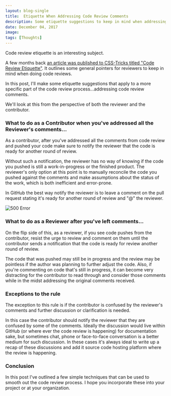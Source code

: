 ```yaml
---
layout: blog-single
title:  Etiquette When Addressing Code Review Comments
description: Some etiquette suggestions to keep in mind when addressing code review comments
date: December 04, 2017
image: 
tags: [Thoughts]
---
```


Code review etiquette is an interesting subject. 

A few months back [an article was published to CSS-Tricks titled "Code Review Etiquette"](https://css-tricks.com/code-review-etiquette/). It outlines some general pointers for reviewers to keep in mind when doing code reviews. 

In this post, I'll make some etiquette suggestions that apply to a more specific part of the code review process...addressing code review comments.

We'll look at this from the perspective of both the reviewer and the contributor.

<!-- excerpt_separator -->

### What to do as a Contributor when you've addressed all the Reviewer's comments...

As a contributor, after you've addressed all the comments from code review and pushed your code make sure to notify the reviewer that the code is ready for another round of review.

Without such a notification, the reviewer has no way of knowing if the code you pushed is still a work-in-progress or the finished product. The reviewer's only option at this point is to manually reconcile the code you pushed against the comments and make assumptions about the status of the work, which is both inefficient and error-prone.

In GitHub the best way notify the reviewer is to leave a comment on the pull request stating it's ready for another round of review and "@" the reviewer.

<img
  class="rounded shadow"
  src="/img/blog/responding-to-code-review/ready-for-another-round@1x.jpg"
  srcset="/img/blog/responding-to-code-review/ready-for-another-round@1x.jpg 1x, /img/blog/responding-to-code-review/ready-for-another-round@2x.jpg 2x"
  alt="500 Error">


### What to do as a Reviewer after you've left comments...

On the flip side of this, as a reviewer, if you see code pushes from the contributor, resist the urge to review and comment on them until the contributor sends a notification that the code is ready for review another round of review. 

The code that was pushed may still be in progress and the review may be pointless if the author was planning to further adjust the code. Also, if you're commenting on code that's still in progress, it can become very distracting for the contributor to read through and consider those comments while in the midst addressing the original comments received.

### Exceptions to the rule

The exception to this rule is if the contributor is confused by the reviewer's comments and further discussion or clarification is needed. 

In this case the contributor should notify the reviewer that they are confused by some of the comments. Ideally the discussion would live within GitHub (or where ever the code review is happening) for documentation sake, but sometimes chat, phone or face-to-face conversation is a better medium for such discussion. In these cases it's always ideal to write up a recap of these discussions and add it source code hosting platform where the review is happening.

### Conclusion

In this post I've outlined a few simple techniques that can be used to smooth out the code review process. I hope you incorporate these into your project or at your organization.